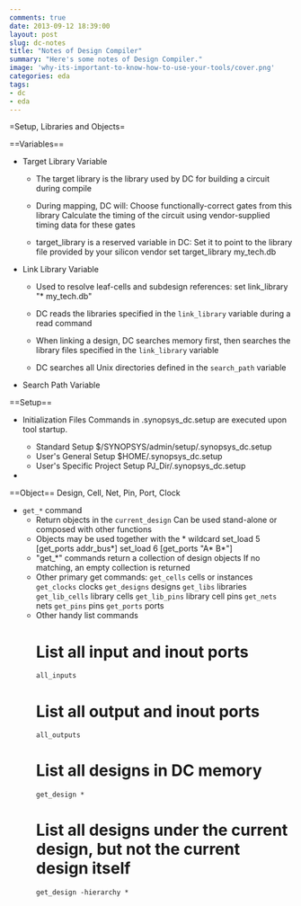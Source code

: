 ```yaml
---
comments: true
date: 2013-09-12 18:39:00
layout: post
slug: dc-notes
title: "Notes of Design Compiler"
summary: "Here's some notes of Design Compiler."
image: 'why-its-important-to-know-how-to-use-your-tools/cover.png'
categories: eda
tags:
- dc
- eda
---
```


=Setup, Libraries and Objects=

==Variables==
* Target Library Variable
  - The target library is the library used by DC for building a circuit during compile

  - During mapping, DC will:
    Choose functionally-correct gates from this library
    Calculate the timing of  the circuit using vendor-supplied timing data for these gates

  - target_library is a reserved variable in DC:
    Set it to point to the library file provided by your silicon vendor
            set target_library my_tech.db

<!-- more -->

* Link Library Variable
  - Used to resolve leaf-cells and subdesign references:
        set link_library "* my_tech.db"

  - DC reads the libraries specified in the `link_library` variable during a read command

  - When linking a design, DC searches memory first, then searches the library files specified in the `link_library` variable

  - DC searches all Unix directories defined in the `search_path` variable

* Search Path Variable


==Setup==
* Initialization Files
  Commands in .synopsys_dc.setup are executed upon tool startup.
  - Standard Setup
    $/SYNOPSYS/admin/setup/.synopsys_dc.setup
  - User's General Setup
    $HOME/.synopsys_dc.setup
  - User's Specific Project Setup
    PJ_Dir/.synopsys_dc.setup

* 

==Object==
  Design, Cell, Net, Pin, Port, Clock

* `get_*` command
  - Return objects in the `current_design`
    Can be used stand-alone or composed with other functions
  - Objects may be used together with the * wildcard
    set_load 5 [get_ports addr_bus*]
    set_load 6 [get_ports "A* B*"]
  - "get_*" commands return a collection of design objects
    If no matching, an empty collection is returned
  - Other primary get commands:
    `get_cells`         cells or instances
    `get_clocks`        clocks
    `get_designs`       designs
    `get_libs`          libraries
    `get_lib_cells`     library cells
    `get_lib_pins`      library cell pins
    `get_nets`          nets
    `get_pins`          pins
    `get_ports`         ports
  - Other handy list commands
    # List all input and inout ports
      `all_inputs`
    # List all output and inout ports
      `all_outputs`
    # List all designs in DC memory
      `get_design *`
    # List all designs under the current design, but not the current design itself
      `get_design -hierarchy *`
